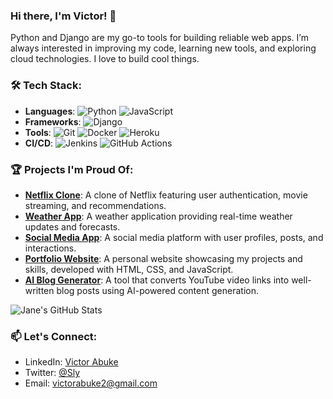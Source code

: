 ### Hi there, I'm Victor! 👋
Python and Django are my go-to tools for building reliable web apps. I’m always interested in improving my code, learning new tools, and exploring cloud technologies.
I love to build cool things.

### 🛠️ Tech Stack:
- **Languages**: ![Python](https://img.shields.io/badge/-Python-3776AB?style=flat&logo=python&logoColor=white) ![JavaScript](https://img.shields.io/badge/-JavaScript-F7DF1E?style=flat&logo=javascript&logoColor=black)
- **Frameworks**: ![Django](https://img.shields.io/badge/-Django-092E20?style=flat&logo=django&logoColor=white)
- **Tools**: ![Git](https://img.shields.io/badge/-Git-F05032?style=flat&logo=git&logoColor=white) ![Docker](https://img.shields.io/badge/-Docker-2496ED?style=flat&logo=docker&logoColor=white) ![Heroku](https://img.shields.io/badge/-Heroku-430098?style=flat&logo=heroku&logoColor=white)
- **CI/CD**: ![Jenkins](https://img.shields.io/badge/-Jenkins-D24939?style=flat&logo=jenkins&logoColor=white) ![GitHub Actions](https://img.shields.io/badge/-GitHub_Actions-2088FF?style=flat&logo=github-actions&logoColor=white)

### 🏆 Projects I'm Proud Of:
- **[Netflix Clone](https://github.com/Chronos91/netflixfy)**: A clone of Netflix featuring user authentication, movie streaming, and recommendations.
- **[Weather App](https://github.com/Chronos91/A-Weather-Forecast-App)**: A weather application providing real-time weather updates and forecasts.
- **[Social Media App](https://github.com/Chronos91/SocialMediaApp)**: A social media platform with user profiles, posts, and interactions.
- **[Portfolio Website](https://github.com/Chronos91/Victor-Abuke)**: A personal website showcasing my projects and skills, developed with HTML, CSS, and JavaScript.
- **[AI Blog Generator](https://github.com/Chronos91/AI-blog-generator)**: A tool that converts YouTube video links into well-written blog posts using AI-powered content generation.

![Jane's GitHub Stats](https://github-readme-stats.vercel.app/api?username=chronos91&show_icons=true&theme=radical)

### 📫 Let's Connect:
- LinkedIn: [Victor Abuke](https://www.linkedin.com/in/victor-abuke-5b28a4246/)
- Twitter: [@Sly](https://x.com/sly2tuff)
- Email: victorabuke2@gmail.com
